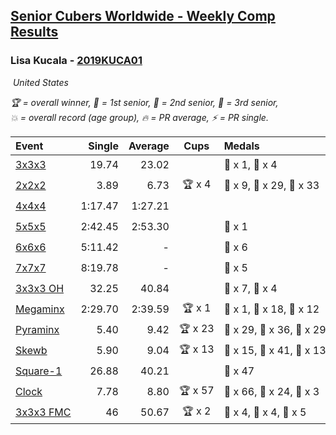 <style>table {white-space: nowrap;}</style>
<link rel="stylesheet" type="text/css" href="/scw-comp/css/flags.css" />

## [Senior Cubers Worldwide - Weekly Comp Results](/scw-comp/results/)
### Lisa Kucala - [2019KUCA01](https://www.worldcubeassociation.org/persons/2019KUCA01)

<i class="flag flag-US" />&nbsp;United States

<span style="white-space: nowrap;">🏆 = overall winner</span>, <span style="white-space: nowrap;">🥇 = 1st senior</span>, <span style="white-space: nowrap;">🥈 = 2nd senior</span>, <span style="white-space: nowrap;">🥉 = 3rd senior</span>, <span style="white-space: nowrap;">💥 = overall record (age group)</span>, <span style="white-space: nowrap;">🔥 = PR average</span>, <span style="white-space: nowrap;">⚡ = PR single</span>.

| Event | Single | Average | Cups | Medals | Achievements|
| :-- | --: | --: | :--: | :-- | :-- |
| [3x3x3](333.md) | 19.74 | 23.02 |  | 🥈 x 1, 🥉 x 4 | 💥 x 9, 🔥 x 12, ⚡ x 15 |
| [2x2x2](222.md) | 3.89 | 6.73 | 🏆 x 4 | 🥇 x 9, 🥈 x 29, 🥉 x 33 | 💥 x 7, 🔥 x 14, ⚡ x 11 |
| [4x4x4](444.md) | 1:17.47 | 1:27.21 |  |  | 💥 x 5, 🔥 x 10, ⚡ x 16 |
| [5x5x5](555.md) | 2:42.45 | 2:53.30 |  | 🥉 x 1 | 💥 x 9, 🔥 x 5, ⚡ x 12 |
| [6x6x6](666.md) | 5:11.42 | - |  | 🥉 x 6 | 💥 x 8, ⚡ x 8 |
| [7x7x7](777.md) | 8:19.78 | - |  | 🥉 x 5 | 💥 x 5, ⚡ x 6 |
| [3x3x3 OH](333oh.md) | 32.25 | 40.84 |  | 🥈 x 7, 🥉 x 4 | 💥 x 8, 🔥 x 6, ⚡ x 7 |
| [Megaminx](minx.md) | 2:29.70 | 2:39.59 | 🏆 x 1 | 🥇 x 1, 🥈 x 18, 🥉 x 12 | 💥 x 7, 🔥 x 10, ⚡ x 10 |
| [Pyraminx](pyram.md) | 5.40 | 9.42 | 🏆 x 23 | 🥇 x 29, 🥈 x 36, 🥉 x 29 | 💥 x 1, 🔥 x 12, ⚡ x 11 |
| [Skewb](skewb.md) | 5.90 | 9.04 | 🏆 x 13 | 🥇 x 15, 🥈 x 41, 🥉 x 13 | 💥 x 19, 🔥 x 16, ⚡ x 13 |
| [Square-1](sq1.md) | 26.88 | 40.21 |  | 🥉 x 47 | 💥 x 5, 🔥 x 7, ⚡ x 5 |
| [Clock](clock.md) | 7.78 | 8.80 | 🏆 x 57 | 🥇 x 66, 🥈 x 24, 🥉 x 3 | 💥 x 45, 🔥 x 27, ⚡ x 34 |
| [3x3x3 FMC](333fm.md) | 46 | 50.67 | 🏆 x 2 | 🥇 x 4, 🥈 x 4, 🥉 x 5 | 💥 x 7, 🔥 x 8, ⚡ x 7 |

<!-- Global site tag (gtag.js) - Google Analytics -->
<script async src="https://www.googletagmanager.com/gtag/js?id=UA-86348435-3"></script>
<script>window.dataLayer = window.dataLayer || []; function gtag() {dataLayer.push(arguments);} gtag('js', new Date()); gtag('config', 'UA-86348435-3');</script>
